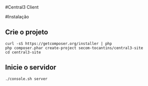 #Central3 Client

#Instalação

## Crie o projeto
    curl -sS https://getcomposer.org/installer | php
    php composer.phar create-project secom-tocantins/central3-site
    cd central3-site

## Inicie o servidor
    ./console.sh server
